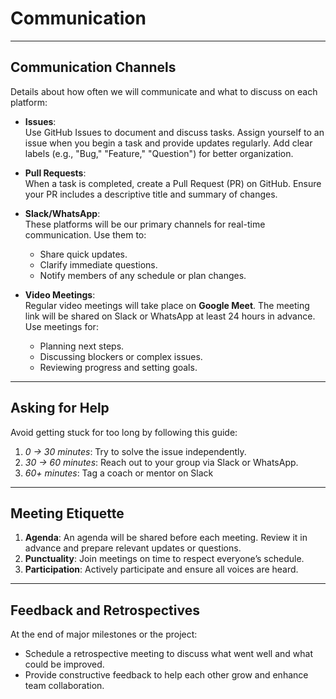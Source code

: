 # Communication

---

## Communication Channels

Details about how often we will communicate and what to discuss on each platform:

- **Issues**:  
  Use GitHub Issues to document and discuss tasks. Assign yourself to an issue
  when you begin a task and provide updates regularly. Add clear labels
  (e.g., "Bug," "Feature," "Question") for better organization.

- **Pull Requests**:  
  When a task is completed, create a Pull Request (PR) on GitHub. Ensure your
  PR includes a descriptive title and summary of changes.
  
- **Slack/WhatsApp**:  
  These platforms will be our primary channels for real-time communication.
  Use them to:
  - Share quick updates.
  - Clarify immediate questions.
  - Notify members of any schedule or plan changes.

- **Video Meetings**:  
  Regular video meetings will take place on **Google Meet**.
  The meeting link will be shared on Slack or WhatsApp at least 24 hours in advance.
   Use meetings for:
  - Planning next steps.
  - Discussing blockers or complex issues.
  - Reviewing progress and setting goals.

---

## Asking for Help

Avoid getting stuck for too long by following this guide:

1. _0 -> 30 minutes_: Try to solve the issue independently.
2. _30 -> 60 minutes_: Reach out to your group via Slack or WhatsApp.
3. _60+ minutes_: Tag a coach or mentor on Slack

---

## Meeting Etiquette

1. **Agenda**: An agenda will be shared before each meeting. Review it in advance
 and prepare relevant updates or questions.  
2. **Punctuality**: Join meetings on time to respect everyone’s schedule.  
3. **Participation**: Actively participate and ensure all voices are heard.  

---

## Feedback and Retrospectives

At the end of major milestones or the project:

- Schedule a retrospective meeting to discuss what went well and what could be improved.
- Provide constructive feedback to help each other grow and enhance team collaboration.
